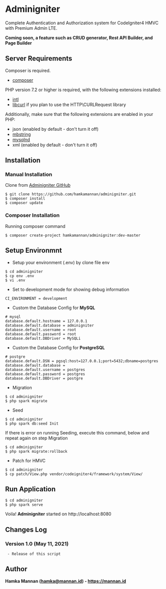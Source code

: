 # Adminigniter
Complete Authentication and Authorization system for CodeIgniter4 HMVC with Premium Admin LTE.

**Coming soon, a feature such as CRUD generator, Rest API Builder, and Page Builder**

## Server Requirements
Composer is required.
- [composer](https://getcomposer.org/download/)

PHP version 7.2 or higher is required, with the following extensions installed: 
- [intl](http://php.net/manual/en/intl.requirements.php)
- [libcurl](http://php.net/manual/en/curl.requirements.php) if you plan to use the HTTP\CURLRequest library

Additionally, make sure that the following extensions are enabled in your PHP:
- json (enabled by default - don't turn it off)
- [mbstring](http://php.net/manual/en/mbstring.installation.php)
- [mysqlnd](http://php.net/manual/en/mysqlnd.install.php)
- xml (enabled by default - don't turn it off)

## Installation 

### Manual Installation
Clone from [Adminigniter GitHub](https://github.com/hamkamannan/adminigniter.git)

```
$ git clone https://github.com/hamkamannan/adminigniter.git
$ composer install
$ composer update
```

### Composer Installation
Running composer command 

```
$ composer create-project hamkamannan/adminigniter:dev-master
```

## Setup Environmnt
- Setup your environment (.env) by clone file env

```
$ cd adminigniter 
$ cp env .env
$ vi .env
```

- Set to development mode for showing debug information

```
CI_ENVIRONMENT = development
```

- Custom the Database Config for **MySQL**

```
# mysql
database.default.hostname = 127.0.0.1
database.default.database = adminigniter
database.default.username = root
database.default.password = root
database.default.DBDriver = MySQLi
```

- Custom the Database Config for **PostgreSQL**

```
# postgre
database.default.DSN = pgsql:host=127.0.0.1;port=5432;dbname=postgres
database.default.database = 
database.default.username = postgres
database.default.password = postgres
database.default.DBDriver = postgre
```

- Migration

```
$ cd adminigniter
$ php spark migrate
```

- Seed

```
$ cd adminigniter
$ php spark db:seed Init
```

If there is error on running Seeding, execute this command, below and repeat again on step Migration

```
$ cd adminigniter
$ php spark migrate:rollback
```

- Patch for HMVC

```
$ cd adminigniter
$ cp patch/View.php vendor/codeigniter4/framework/system/View/
```

## Run Application

```
$ cd adminigniter
$ php spark serve
```

Voila! **Adminigniter** started on http://localhost:8080


Changes Log
----
 
### Version 1.0 (May 11, 2021)

```
 - Release of this script
 ```

Author
----

**Hamka Mannan (hamka@mannan.id) - https://mannan.id**

